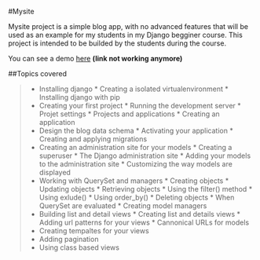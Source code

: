 #Mysite 

Mysite project is a simple blog app, with no advanced features that will be used as an example for my students in my Django begginer course.
This project is intended to be builded by the students during the course.

You can see a demo [here](http://italosds.pythonanywhere.com/blog) __(link not working anymore)__

##Topics covered
>* Installing django
    * Creating a isolated virtualenvironment
    * Installing django with pip
>* Creating your first project
    * Running the development server
    * Projet settings
    * Projects and applications
    * Creating an application
>* Design the blog data schema
    * Activating your application
    * Creating and applying migrations
>* Creating an administration site for your models
    * Creating a superuser
    * The Django administration site
    * Adding your models to the administration site
    * Customizing the way models are displayed
>* Working with QuerySet and managers
    * Creating objects
    * Updating objects
    * Retrieving objects
        * Using the filter() method
        * Using exlude()
        * Using order_by()
    * Deleting objects
    * When QuerySet are evaluated
    * Creating model managers
>* Building list and detail views
    * Creating list and details views
    * Adding url patterns for your views
    * Cannonical URLs for models
>* Creating tempaltes for your views
>* Adding pagination
>* Using class based views
